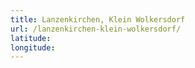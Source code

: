 ```yaml
---
title: Lanzenkirchen, Klein Wolkersdorf
url: /lanzenkirchen-klein-wolkersdorf/
latitude: 
longitude: 
---
```


